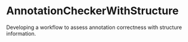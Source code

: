 # AnnotationCheckerWithStructure
Developing a workflow to assess annotation correctness with structure information. 
